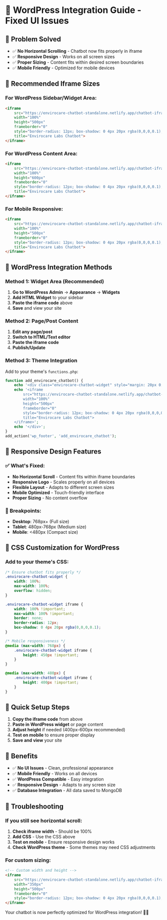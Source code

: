 # 🚀 WordPress Integration Guide - Fixed UI Issues

## 🎯 Problem Solved
- ✅ **No Horizontal Scrolling** - Chatbot now fits properly in iframe
- ✅ **Responsive Design** - Works on all screen sizes
- ✅ **Proper Sizing** - Content fits within desired screen boundaries
- ✅ **Mobile Friendly** - Optimized for mobile devices

## 📐 Recommended Iframe Sizes

### For WordPress Sidebar/Widget Area:
```html
<iframe 
    src="https://envirocare-chatbot-standalone.netlify.app/chatbot-iframe.html" 
    width="100%" 
    height="500px" 
    frameborder="0"
    style="border-radius: 12px; box-shadow: 0 4px 20px rgba(0,0,0,0.1); max-width: 100%;"
    title="Envirocare Labs Chatbot">
</iframe>
```

### For WordPress Content Area:
```html
<iframe 
    src="https://envirocare-chatbot-standalone.netlify.app/chatbot-iframe.html" 
    width="100%" 
    height="600px" 
    frameborder="0"
    style="border-radius: 12px; box-shadow: 0 4px 20px rgba(0,0,0,0.1); max-width: 100%;"
    title="Envirocare Labs Chatbot">
</iframe>
```

### For Mobile Responsive:
```html
<iframe 
    src="https://envirocare-chatbot-standalone.netlify.app/chatbot-iframe.html" 
    width="100%" 
    height="500px" 
    frameborder="0"
    style="border-radius: 12px; box-shadow: 0 4px 20px rgba(0,0,0,0.1); max-width: 100%; max-height: 80vh;"
    title="Envirocare Labs Chatbot">
</iframe>
```

## 🎨 WordPress Integration Methods

### Method 1: Widget Area (Recommended)
1. **Go to WordPress Admin** → **Appearance** → **Widgets**
2. **Add HTML Widget** to your sidebar
3. **Paste the iframe code** above
4. **Save** and view your site

### Method 2: Page/Post Content
1. **Edit any page/post**
2. **Switch to HTML/Text editor**
3. **Paste the iframe code**
4. **Publish/Update**

### Method 3: Theme Integration
Add to your theme's `functions.php`:
```php
function add_envirocare_chatbot() {
    echo '<div class="envirocare-chatbot-widget" style="margin: 20px 0;">';
    echo '<iframe 
        src="https://envirocare-chatbot-standalone.netlify.app/chatbot-iframe.html" 
        width="100%" 
        height="500px" 
        frameborder="0"
        style="border-radius: 12px; box-shadow: 0 4px 20px rgba(0,0,0,0.1); max-width: 100%;"
        title="Envirocare Labs Chatbot">
    </iframe>';
    echo '</div>';
}
add_action('wp_footer', 'add_envirocare_chatbot');
```

## 📱 Responsive Design Features

### ✅ What's Fixed:
- **No Horizontal Scroll** - Content fits within iframe boundaries
- **Responsive Logo** - Scales properly on all devices
- **Flexible Layout** - Adapts to different screen sizes
- **Mobile Optimized** - Touch-friendly interface
- **Proper Sizing** - No content overflow

### 📐 Breakpoints:
- **Desktop**: 768px+ (Full size)
- **Tablet**: 480px-768px (Medium size)
- **Mobile**: <480px (Compact size)

## 🎯 CSS Customization for WordPress

### Add to your theme's CSS:
```css
/* Ensure chatbot fits properly */
.envirocare-chatbot-widget {
    width: 100%;
    max-width: 100%;
    overflow: hidden;
}

.envirocare-chatbot-widget iframe {
    width: 100% !important;
    max-width: 100% !important;
    border: none;
    border-radius: 12px;
    box-shadow: 0 4px 20px rgba(0,0,0,0.1);
}

/* Mobile responsiveness */
@media (max-width: 768px) {
    .envirocare-chatbot-widget iframe {
        height: 450px !important;
    }
}

@media (max-width: 480px) {
    .envirocare-chatbot-widget iframe {
        height: 400px !important;
    }
}
```

## 🚀 Quick Setup Steps

1. **Copy the iframe code** from above
2. **Paste in WordPress widget** or page content
3. **Adjust height** if needed (400px-600px recommended)
4. **Test on mobile** to ensure proper display
5. **Save and view** your site

## 🎉 Benefits

- ✅ **No UI Issues** - Clean, professional appearance
- ✅ **Mobile Friendly** - Works on all devices
- ✅ **WordPress Compatible** - Easy integration
- ✅ **Responsive Design** - Adapts to any screen size
- ✅ **Database Integration** - All data saved to MongoDB

## 🔧 Troubleshooting

### If you still see horizontal scroll:
1. **Check iframe width** - Should be 100%
2. **Add CSS** - Use the CSS above
3. **Test on mobile** - Ensure responsive design works
4. **Check WordPress theme** - Some themes may need CSS adjustments

### For custom sizing:
```html
<!-- Custom width and height -->
<iframe 
    src="https://envirocare-chatbot-standalone.netlify.app/chatbot-iframe.html" 
    width="350px" 
    height="500px" 
    frameborder="0"
    style="border-radius: 12px; box-shadow: 0 4px 20px rgba(0,0,0,0.1);">
</iframe>
```

Your chatbot is now perfectly optimized for WordPress integration! 🚀✨
